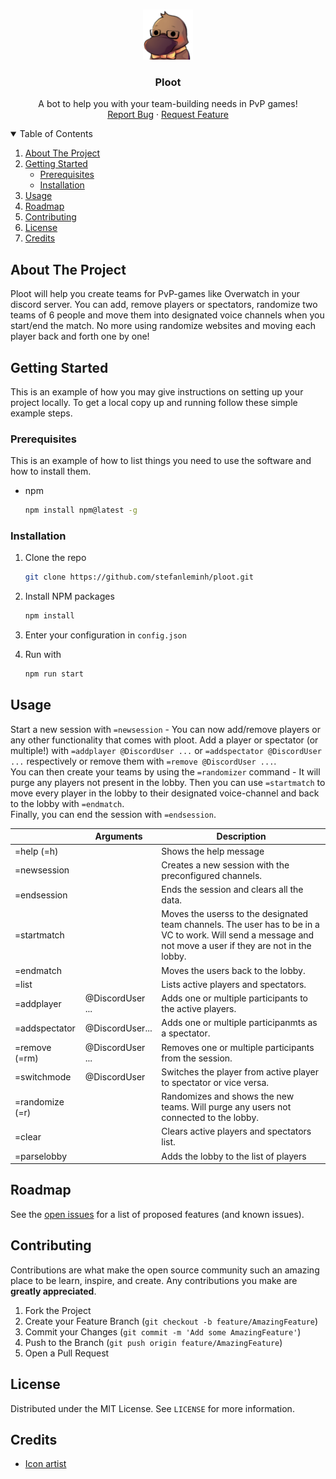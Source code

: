 <!-- PROJECT LOGO -->
<br />
<p align="center">
  <a href="https://github.com/stefanleminh/ploot">
    <img src="images/ploot.png" alt="Logo" width="80" height="80">
  </a>
  <h3 align="center">Ploot</h3>
  <p align="center">
    A bot to help you with your team-building needs in PvP games!
    <br />
    <a href="https://github.com/stefanleminh/ploot/issues">Report Bug</a>
    ·
    <a href="https://github.com/stefanleminh/ploot/issues">Request Feature</a>
  </p>
</p>

<!-- TABLE OF CONTENTS -->
<details open="open">
  <summary>Table of Contents</summary>
  <ol>
    <li>
      <a href="#about-the-project">About The Project</a>
    </li>
    <li>
      <a href="#getting-started">Getting Started</a>
      <ul>
        <li><a href="#prerequisites">Prerequisites</a></li>
        <li><a href="#installation">Installation</a></li>
      </ul>
    </li>
    <li><a href="#usage">Usage</a></li>
    <li><a href="#roadmap">Roadmap</a></li>
    <li><a href="#contributing">Contributing</a></li>
    <li><a href="#license">License</a></li>
    <li><a href="#credits">Credits</a></li>
  </ol>
</details>

<!-- ABOUT THE PROJECT -->

## About The Project

Ploot will help you create teams for PvP-games like Overwatch in your discord server. You can add, remove players or spectators, randomize two teams of 6 people and move them into designated voice channels when you start/end the match.
No more using randomize websites and moving each player back and forth one by one!

<!-- GETTING STARTED -->

## Getting Started

This is an example of how you may give instructions on setting up your project locally.
To get a local copy up and running follow these simple example steps.

### Prerequisites

This is an example of how to list things you need to use the software and how to install them.

- npm
  ```sh
  npm install npm@latest -g
  ```

### Installation

1. Clone the repo
   ```sh
   git clone https://github.com/stefanleminh/ploot.git
   ```
2. Install NPM packages
   ```sh
   npm install
   ```
3. Enter your configuration in `config.json`
4. Run with

   ```sh
   npm run start
   ```

<!-- USAGE EXAMPLES -->

## Usage

Start a new session with `=newsession` - You can now add/remove players or any other functionality that comes with ploot. Add a player or spectator (or multiple!) with `=addplayer @DiscordUser ...` or `=addspectator @DiscordUser ...` respectively or remove them with `=remove @DiscordUser ...`.  
You can then create your teams by using the `=randomizer` command - It will purge any players not present in the lobby. Then you can use `=startmatch` to move every player in the lobby to their designated voice-channel and back to the lobby with `=endmatch`.  
Finally, you can end the session with `=endsession`.

|                 | Arguments        | Description                                                                                                                                                 |
|-----------------|------------------|-------------------------------------------------------------------------------------------------------------------------------------------------------------|
| =help (=h)      |                  | Shows the help message                                                                                                                                      |
| =newsession     |                  | Creates a new session with the preconfigured channels.                                                                                                      |
| =endsession     |                  | Ends the session and clears all the data.                                                                                                                   |
| =startmatch     |                  | Moves the userss to the designated team channels. The user has to be in a VC to work. Will send a message and not move a user if they are not in the lobby. |
| =endmatch       |                  | Moves the users back to the lobby.                                                                                                                          |
| =list           |                  | Lists active players and spectators.                                                                                                                        |
| =addplayer      | @DiscordUser ... | Adds one or multiple participants to the active players.                                                                                                    |
| =addspectator   | @DiscordUser...  | Adds one or multiple participanmts as a spectator.                                                                                                          |
| =remove (=rm)   | @DiscordUser ... | Removes one or multiple participants from the session.                                                                                                      |
| =switchmode     | @DiscordUser     | Switches the player from active player to spectator or vice versa.                                                                                          |
| =randomize (=r) |                  | Randomizes and shows the new teams. Will purge any users not connected to the lobby.                                                                        |
| =clear          |                  | Clears active players and spectators list.                                                                                                                  |
| =parselobby     |                  | Adds the lobby to the list of players                                                                                                                       |

<!-- ROADMAP -->

## Roadmap

See the [open issues](https://github.com/stefanleminh/ploot/issues) for a list of proposed features (and known issues).

<!-- CONTRIBUTING -->

## Contributing

Contributions are what make the open source community such an amazing place to be learn, inspire, and create. Any contributions you make are **greatly appreciated**.

1. Fork the Project
2. Create your Feature Branch (`git checkout -b feature/AmazingFeature`)
3. Commit your Changes (`git commit -m 'Add some AmazingFeature'`)
4. Push to the Branch (`git push origin feature/AmazingFeature`)
5. Open a Pull Request

<!-- LICENSE -->

## License

Distributed under the MIT License. See `LICENSE` for more information.

<!-- ACKNOWLEDGEMENTS -->

## Credits

- [Icon artist](https://twitter.com/mizururu?lang=en)
